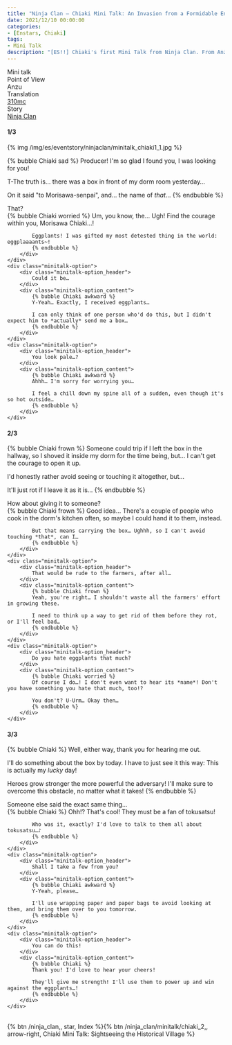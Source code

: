 ```yaml
---
title: "Ninja Clan – Chiaki Mini Talk: An Invasion from a Formidable Enemy"
date: 2021/12/10 00:00:00
categories:
- [Enstars, Chiaki]
tags:
- Mini Talk
description: "[ES!!] Chiaki's first Mini Talk from Ninja Clan. From Anzu's POV."
---
```

<div class="three-wrapper" style="--storyColor:#965e7d;--storyColor-rgb:150,94,125;--storyColor-h:326.8;--storyColor-s: 23%;--storyColor-l:47.8%;">
    <div class="info-area">
        <div class="info">
            <div class="info-item characters">
                <div class="label">
                    Mini talk
                </div>
                <div class="value">
								<a href="/categories/Enstars/Chiaki" character="Chiaki"></a>
                </div>
            </div>
            <div class="info-item one">
                <div class="label">
                    Point of View
                </div>
                <div class="value">
                    Anzu
                </div>
            </div>
            <div class="info-item two">
                <div class="label">
                    Translation
                </div>
                <div class="value">
                    <a href="/about">310mc</a>
                </div>
            </div>
            <div class="info-item three">
                <div class="label">
                   Story
                </div>
                <div class="value">
                    <a href="/ninja_clan">Ninja Clan</a>
                </div>
            </div>
        </div>
    </div>
</div>

<!-- more -->

#### <div mt="rare"></div> 1/3

{% img /img/es/eventstory/ninjaclan/minitalk_chiaki1_1.jpg %}

{% bubble Chiaki sad %}
Producer! I'm so glad I found you, I was looking for you!

T-The truth is… there was a box in front of my dorm room yesterday…

On it said "to Morisawa-senpai", and… the name of *that*…
{% endbubble %}

<div class="minitalk" character="Anzu">
    <div class="minitalk-option">
        <div class="minitalk-option_header">
            That?
        </div>
        <div class="minitalk-option_content">
            {% bubble Chiaki worried %}
            Um, you know, the… Ugh! Find the courage within you, Morisawa Chiaki…!

            Eggplants! I was gifted my most detested thing in the world: eggplaaaants~!
			{% endbubble %}
        </div>
    </div>
    <div class="minitalk-option">
        <div class="minitalk-option_header">
            Could it be…
        </div>
        <div class="minitalk-option_content">
            {% bubble Chiaki awkward %}
            Y-Yeah… Exactly, I received eggplants…

            I can only think of one person who'd do this, but I didn't expect him to *actually* send me a box…
			{% endbubble %}
        </div>
    </div>
    <div class="minitalk-option">
        <div class="minitalk-option_header">
            You look pale…?
        </div>
        <div class="minitalk-option_content">
            {% bubble Chiaki awkward %}
            Ahhh… I'm sorry for worrying you…

            I feel a chill down my spine all of a sudden, even though it's so hot outside…
			{% endbubble %}
        </div>
    </div>
</div>

#### <div mt="rare"></div> 2/3

{% bubble Chiaki frown %}
Someone could trip if I left the box in the hallway, so I shoved it inside my dorm for the time being, but… I can't get the courage to open it up.

I'd honestly rather avoid seeing or touching it altogether, but…

It'll just rot if I leave it as it is…
{% endbubble %}

<div class="minitalk" character="Anzu">
    <div class="minitalk-option">
        <div class="minitalk-option_header">
            How about giving it to someone?
        </div>
        <div class="minitalk-option_content">
            {% bubble Chiaki frown %}
            Good idea… There's a couple of people who cook in the dorm's kitchen often, so maybe I could hand it to them, instead.

            But that means carrying the box… Ughhh, so I can't avoid touching *that*, can I…
			{% endbubble %}
        </div>
    </div>
    <div class="minitalk-option">
        <div class="minitalk-option_header">
            That would be rude to the farmers, after all…
        </div>
        <div class="minitalk-option_content">
            {% bubble Chiaki frown %}
            Yeah, you're right… I shouldn't waste all the farmers' effort in growing these.

            I need to think up a way to get rid of them before they rot, or I'll feel bad…
			{% endbubble %}
        </div>
    </div>
    <div class="minitalk-option">
        <div class="minitalk-option_header">
            Do you hate eggplants that much?
        </div>
        <div class="minitalk-option_content">
            {% bubble Chiaki worried %}
            Of course I do…! I don't even want to hear its *name*! Don't you have something you hate that much, too!?

            You don't? U-Urm… Okay then…
			{% endbubble %}
        </div>
    </div>
</div>

#### <div mt="rare"></div> 3/3

{% bubble Chiaki %}
Well, either way, thank you for hearing me out.

I'll do something about the box by today. I have to just see it this way: This is actually my *lucky* day!

Heroes grow stronger the more powerful the adversary! I'll make sure to overcome this obstacle, no matter what it takes!<!--強い困難に立ち向かうほど成長する-->
{% endbubble %}

<div class="minitalk" character="Anzu">
    <div class="minitalk-option">
        <div class="minitalk-option_header">
          Someone else said the exact same thing…
        </div>
        <div class="minitalk-option_content">
            {% bubble Chiaki %}
            Ohh!? That's cool! They must be a fan of tokusatsu!

            Who was it, exactly? I'd love to talk to them all about tokusatsu…♪
			{% endbubble %}
        </div>
    </div>
    <div class="minitalk-option">
        <div class="minitalk-option_header">
            Shall I take a few from you?
        </div>
        <div class="minitalk-option_content">
            {% bubble Chiaki awkward %}
            Y-Yeah, please…

            I'll use wrapping paper and paper bags to avoid looking at them, and bring them over to you tomorrow.
			{% endbubble %}
        </div>
    </div>
    <div class="minitalk-option">
        <div class="minitalk-option_header">
            You can do this!
        </div>
        <div class="minitalk-option_content">
            {% bubble Chiaki %}
            Thank you! I'd love to hear your cheers!

            They'll give me strength! I'll use them to power up and win against the eggplants…!
			{% endbubble %}
        </div>
    </div>
</div>
<br>
<div toc>{% btn /ninja_clan,, star, Index %}{% btn /ninja_clan/minitalk/chiaki_2,, arrow-right, Chiaki Mini Talk: Sightseeing the Historical Village %}</div>

